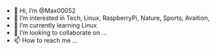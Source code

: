 - 👋 Hi, I’m @Max00052
- 👀 I’m interested in Tech, Linux, RaspberryPi, Nature, Sports, Avaition, 
- 🌱 I’m currently learning Linux
- 💞️ I’m looking to collaborate on ...
- 📫 How to reach me ...

<!---
Max00052/Max00052 is a ✨ special ✨ repository because its `README.md` (this file) appears on your GitHub profile.
You can click the Preview link to take a look at your changes.
--->
